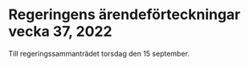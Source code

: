 # Regeringens ärendeförteckningar vecka 37, 2022

Till regeringssammanträdet torsdag den 15 september.

